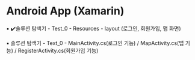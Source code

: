 # Android App (Xamarin)

▪️ ✔️솔루션 탐색기 - Test_0 - Resources - layout (로그인, 회원가입, 맵 화면)

▪️ 솔루션 탐색기 - Text_0 - MainActivity.cs(로그인 기능) / MapActivity.cs(맵 기능) / RegisterActivity.cs(회원가입 기능)

